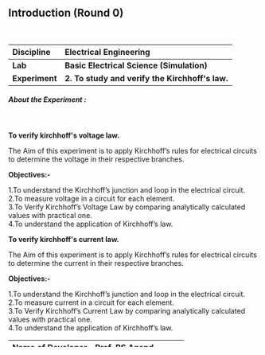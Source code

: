 ## Introduction (Round 0)

<br>

<b>Discipline | <b> Electrical Engineering
:--|:--|
<b> Lab | <b> Basic Electrical Science (Simulation)
<b> Experiment|     <b>2. To study and verify the Kirchhoff's law.
<h5> About the Experiment : </h5> <br>

<b> To verify kirchhoff's voltage law.</b>

The Aim of this experiment is to apply Kirchhoff’s rules for electrical circuits to determine the voltage in their respective branches.<br>

 <b>Objectives:- </b><br>

1.To understand the Kirchhoff’s junction and loop in the electrical circuit.<br>
2.To measure voltage in a circuit for each element.<br>
3.To Verify Kirchhoff’s Voltage Law by comparing analytically calculated values with practical one.<br>
4.To understand the application of Kirchhoff’s law.

<b>To verify kirchhoff's current law.</b><br>

The Aim of this experiment is to apply Kirchhoff’s rules for electrical circuits to determine the current in their respective branches.  <br>

<b> Objectives:- </b><br>

1.To understand the Kirchhoff’s junction and loop in the electrical circuit. <br>
2.To measure current in a circuit for each element.<br>
3.To Verify Kirchhoff’s Current Law by comparing analytically calculated values with practical one.<br>
4.To understand the application of Kirchhoff’s law.

<b>Name of Developer | <b> Prof. RS Anand
:--|:--|
<b> Institute | <b> IIT Roorkee
<b> Email id|     <b> anandfee@gmail.com
<b> Department | Electrical Engineering

#### Contributors List

SrNo | Name | Faculty or Student | Department| Institute | Email id
:--|:--|:--|:--|:--|:--|
1 | Prof. RS Anand | Faculty | Electrical Engineering | IIT Roorkee, Roorkee | anandfee@gmail.com
2 | Rajeev Kumar | Research Fellow | Electrical Engineering | IIT Roorkee, Roorkee | rajeevkumar.rke@gmail.com
3 | Piyush Rawat | Project Associate | Electrical Engineering | IIT Roorkee, Roorkee | rawatpiyush72@gmail.com
4 | Rahul Saini | Project Associate | Electrical Engineering | IIT Roorkee, Roorkee | rahul.saini8599@gmail.com

<br>
